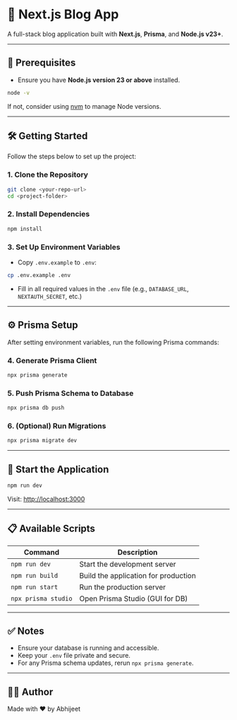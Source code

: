 # 🚀 Next.js Blog App

A full-stack blog application built with **Next.js**, **Prisma**, and **Node.js v23+**.

---

## 📌 Prerequisites

- Ensure you have **Node.js version 23 or above** installed.

```bash
node -v
```

If not, consider using [nvm](https://github.com/nvm-sh/nvm) to manage Node versions.

---

## 🛠️ Getting Started

Follow the steps below to set up the project:

### 1. Clone the Repository

```bash
git clone <your-repo-url>
cd <project-folder>
```

### 2. Install Dependencies

```bash
npm install
```

### 3. Set Up Environment Variables

- Copy `.env.example` to `.env`:

```bash
cp .env.example .env
```

- Fill in all required values in the `.env` file (e.g., `DATABASE_URL`, `NEXTAUTH_SECRET`, etc.)

---

## ⚙️ Prisma Setup

After setting environment variables, run the following Prisma commands:

### 4. Generate Prisma Client

```bash
npx prisma generate
```

### 5. Push Prisma Schema to Database

```bash
npx prisma db push
```

### 6. (Optional) Run Migrations

```bash
npx prisma migrate dev
```

---

## 🚀 Start the Application

```bash
npm run dev
```

Visit: [http://localhost:3000](http://localhost:3000)

---

## 📋 Available Scripts

| Command             | Description                          |
| ------------------- | ------------------------------------ |
| `npm run dev`       | Start the development server         |
| `npm run build`     | Build the application for production |
| `npm run start`     | Run the production server            |
| `npx prisma studio` | Open Prisma Studio (GUI for DB)      |

---

## ✅ Notes

- Ensure your database is running and accessible.
- Keep your `.env` file private and secure.
- For any Prisma schema updates, rerun `npx prisma generate`.

---

## 🧑‍💻 Author

Made with ❤️ by Abhijeet
